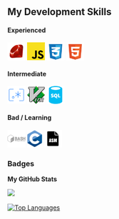 <a href="https://www.linkedin.com/in/er-contreras" target="_blank" rel="noreferrer"><img src="https://img.shields.io/badge/-LinkedIn-blue?style=flat-square&logo=Linkedin&logoColor=white&link=https://www.linkedin.com/in/er-contreras/" alt=""/></a>
    
## My Development Skills

#### Experienced
<p>
    <img alt="Ruby" title="JavaScript" src="icons/ruby.svg" height="40">
    <img alt="JavaScript" title="JavaScript" src="icons/javascript.svg" height="40">
    <img alt="CSS" title="CSS" src="icons/css.svg" height="40">
    <img alt="HTML" title="HTML" src="icons/html.svg" height="40">
</p>

#### Intermediate
<p>
    <img alt="Regular Expressions" title="Regular Expressions" src="icons/regex.svg" height="40">
    <img alt="Vim" title="Vim" src="icons/vim.svg" height="40">
    <img alt="SQL" title="SQL" src="icons/sql.svg" height="40">

</p>

#### Bad / Learning
<p>
    <img alt="zsh" title="Bash" src="icons/bash.svg" height="40">
    <img alt="C" title="C" src="icons/c.svg" height="40">
    <img alt="Assembly" title="ASM" src="icons/asm.svg" height="40">
</p>

### Badges

<b>My GitHub Stats</b>

<a href="http://www.github.com/er-contreras"><img src="https://github-readme-streak-stats.herokuapp.com/?user=er-contreras&stroke=ffffff&background=1c1917&ring=0891b2&fire=0891b2&currStreakNum=ffffff&currStreakLabel=0891b2&sideNums=ffffff&sideLabels=ffffff&dates=ffffff&hide_border=true" /></a>

<a href="https://github.com/er-contreras" align="left"><img src="https://github-readme-stats.vercel.app/api/top-langs/?username=er-contreras&langs_count=10&title_color=0891b2&text_color=ffffff&icon_color=0891b2&bg_color=1c1917&hide_border=true&locale=en&custom_title=Top%20%Languages" alt="Top Languages" /></a>
